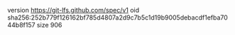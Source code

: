 version https://git-lfs.github.com/spec/v1
oid sha256:252b779f126162bf785d4807a2d9c7b5c1d19b9005debacdf1efba7044b8f157
size 906

